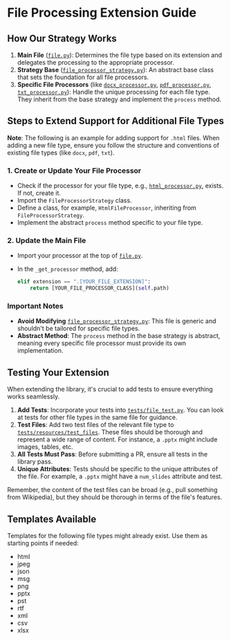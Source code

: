 # File Processing Extension Guide



## How Our Strategy Works

1. **Main File** ([`file.py`](./file.py)): Determines the file type based on its extension and delegates the processing to the appropriate processor.
2. **Strategy Base** ([`file_processor_strategy.py`](./file_processor_strategy.py)): An abstract base class that sets the foundation for all file processors.
3. **Specific File Processors** (like [`docx_processor.py`](./docx_processor.py), [`pdf_processor.py`](./pdf_processor.py), [`txt_processor.py`](./txt_processor.py)): Handle the unique processing for each file type. They inherit from the base strategy and implement the `process` method.



## Steps to Extend Support for Additional File Types

**Note**: The following is an example for adding support for `.html` files. When adding a new file type, ensure you follow the structure and conventions of existing file types (like `docx`, `pdf`, `txt`).

### 1. Create or Update Your File Processor

- Check if the processor for your file type, e.g., [`html_processor.py`](./html_processor.py), exists. If not, create it.
- Import the `FileProcessorStrategy` class.
- Define a class, for example, `HtmlFileProcessor`, inheriting from `FileProcessorStrategy`.
- Implement the abstract `process` method specific to your file type.



### 2. Update the Main File

- Import your processor at the top of [`file.py`](./file.py).
- In the `_get_processor` method, add:

  ```python
  elif extension == ".[YOUR_FILE_EXTENSION]":
      return [YOUR_FILE_PROCESSOR_CLASS](self.path)


### Important Notes

- **Avoid Modifying** [`file_processor_strategy.py`](./file_processor_strategy.py): This file is generic and shouldn't be tailored for specific file types.
- **Abstract Method**: The `process` method in the base strategy is abstract, meaning every specific file processor must provide its own implementation.


## Testing Your Extension

When extending the library, it's crucial to add tests to ensure everything works seamlessly.

1. **Add Tests**: Incorporate your tests into [`tests/file_test.py`](./tests/file_test.py). You can look at tests for other file types in the same file for guidance.
2. **Test Files**: Add two test files of the relevant file type to [`tests/resources/test_files`](./tests/resources/test_files). These files should be thorough and represent a wide range of content. For instance, a `.pptx` might include images, tables, etc.
3. **All Tests Must Pass**: Before submitting a PR, ensure all tests in the library pass.
4. **Unique Attributes**: Tests should be specific to the unique attributes of the file. For example, a `.pptx` might have a `num_slides` attribute and test.

Remember, the content of the test files can be broad (e.g., pull something from Wikipedia), but they should be thorough in terms of the file's features.


## Templates Available

Templates for the following file types might already exist. Use them as starting points if needed:

- html
- jpeg
- json
- msg
- png
- pptx
- pst
- rtf
- xml
- csv
- xlsx
